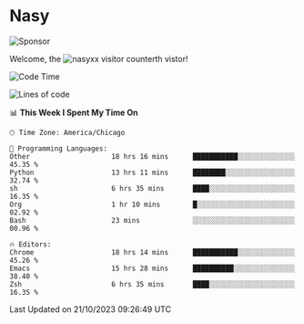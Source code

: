 # Nasy

<!--
<p align="center">
<img height="200" src="https://github-readme-stats.vercel.app/api?username=nasyxx&count_private=true&show_icons=true&theme=dracula&include_all_commits=true"/>
<img height="200" src="https://github-readme-stats.vercel.app/api/top-langs/?username=nasyxx&theme=dracula&hide=html,jupyter+notebook&count_private=true&show_icons=true"/>
</p>

  
----------------
-->

![Sponsor](https://img.shields.io/static/v1.svg?label=Sponsor&message=%E2%9D%A4&logo=GitHub&style=flat&color=pink)
 
Welcome, the ![nasyxx visitor counter](https://count.getloli.com/get/@nasyxx?theme=rule34)th vistor!
 
<!--START_SECTION:waka-->
![Code Time](http://img.shields.io/badge/Code%20Time-3%2C843%20hrs%2035%20mins-blue)

![Lines of code](https://img.shields.io/badge/From%20Hello%20World%20I%27ve%20Written-6.3%20million%20lines%20of%20code-blue)

📊 **This Week I Spent My Time On** 

```text
🕑︎ Time Zone: America/Chicago

💬 Programming Languages: 
Other                    18 hrs 16 mins      ███████████░░░░░░░░░░░░░░   45.35 % 
Python                   13 hrs 11 mins      ████████░░░░░░░░░░░░░░░░░   32.74 % 
sh                       6 hrs 35 mins       ████░░░░░░░░░░░░░░░░░░░░░   16.35 % 
Org                      1 hr 10 mins        █░░░░░░░░░░░░░░░░░░░░░░░░   02.92 % 
Bash                     23 mins             ░░░░░░░░░░░░░░░░░░░░░░░░░   00.96 % 

🔥 Editors: 
Chrome                   18 hrs 14 mins      ███████████░░░░░░░░░░░░░░   45.26 % 
Emacs                    15 hrs 28 mins      ██████████░░░░░░░░░░░░░░░   38.40 % 
Zsh                      6 hrs 35 mins       ████░░░░░░░░░░░░░░░░░░░░░   16.35 % 
```


 Last Updated on 21/10/2023 09:26:49 UTC
<!--END_SECTION:waka-->

<!-- ![visitors](https://visitor-badge.laobi.icu/badge?page_id=nasyxx.nasyxx) -->
